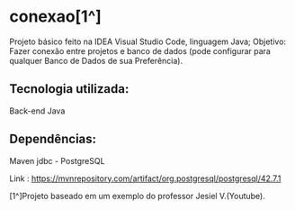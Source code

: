 # conexao[1^]

Projeto básico feito na IDEA Visual Studio Code, linguagem Java;
Objetivo: Fazer conexão entre projetos e banco de dados (pode configurar para qualquer Banco de Dados de sua Preferência).

## Tecnologia utilizada:
Back-end
Java

## Dependências:
Maven
jdbc - PostgreSQL

Link : https://mvnrepository.com/artifact/org.postgresql/postgresql/42.7.1

[1^]Projeto baseado em um exemplo do professor Jesiel V.(Youtube).
